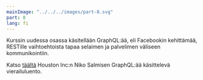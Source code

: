 ```yaml
---
mainImage: "../../../images/part-8.svg"
part: 8
lang: fi
---
```


<div class="intro">

Kurssin uudessa osassa käsitellään GraphQL:ää, eli Facebookin kehittämää, RESTille vaihtoehtoista tapaa selaimen ja palvelimen väliseen kommunikointiin.

Katso <a target="_BLANK" href='https://www.youtube.com/watch?v=R7bXa7g6YuQ&list=PLumQiZ25uijis31zaRL7rhzLalSwLqUtm&index=4&t=0s'>täältä</a> Houston Inc:n Niko Salmisen GraphQL:ää käsittelevä vierailuluento.

</div>
